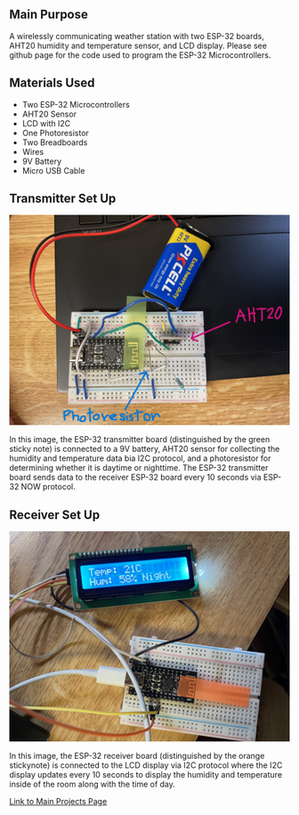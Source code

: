 ## Main Purpose
A wirelessly communicating weather station with two ESP-32 boards, AHT20 humidity and temperature sensor, and LCD display. Please see github page for the code used to program the ESP-32 Microcontrollers.

## Materials Used
- Two ESP-32 Microcontrollers
- AHT20 Sensor
- LCD with I2C
- One Photoresistor
- Two Breadboards
- Wires
- 9V Battery
- Micro USB Cable


## Transmitter Set Up
![](https://github.com/elizaby3/Weather-Station/blob/main/images/transmitter.jpg?raw=true)

In this image, the ESP-32 transmitter board (distinguished by the green sticky note) is connected to a 9V battery, AHT20 sensor for collecting the humidity and temperature data bia I2C protocol, and a photoresistor for determining whether it is daytime or nighttime. The ESP-32 transmitter board sends data to the receiver ESP-32 board every 10 seconds via ESP-32 NOW protocol.

## Receiver Set Up
![](https://github.com/elizaby3/Weather-Station/blob/main/images/receiver.jpg?raw=true)

In this image, the ESP-32 receiver board (distinguished by the orange stickynote) is connected to the LCD display via I2C protocol where the I2C display updates every 10 seconds to display the humidity and temperature inside of the room along with the time of day.

[Link to Main Projects Page](https://elizaby3.github.io)
